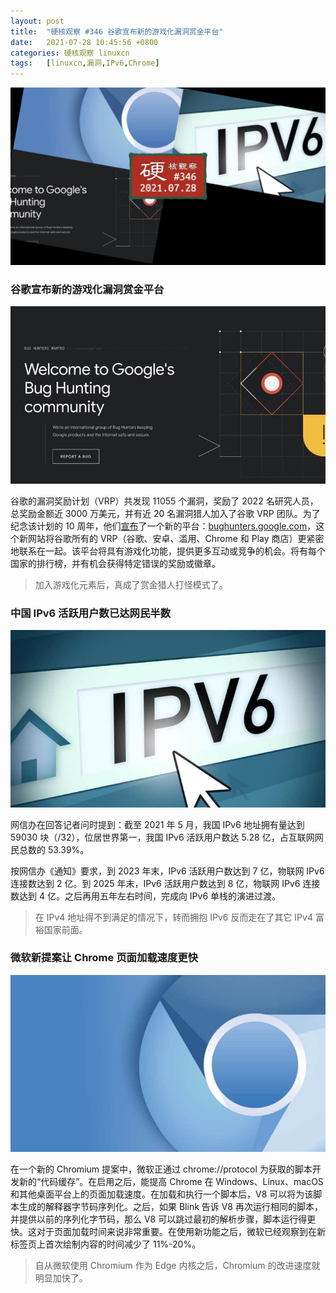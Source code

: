 ```yaml
---
layout: post
title:	"硬核观察 #346 谷歌宣布新的游戏化漏洞赏金平台"
date:	2021-07-28 10:45:56 +0800 
categories:	硬核观察 linuxcn 
tags:	[linuxcn,漏洞,IPv6,Chrome]
---
```



![](/Asserts/Images/album/202107/28/104448cb5iydc5knd6u72d.jpg)


### 谷歌宣布新的游戏化漏洞赏金平台


![](/Asserts/Images/album/202107/28/104500hw9ykz12j55bndwk.jpg)


谷歌的漏洞奖励计划（VRP）共发现 11055 个漏洞，奖励了 2022 名研究人员，总奖励金额近 3000 万美元，并有近 20 名漏洞猎人加入了谷歌 VRP 团队。为了纪念该计划的 10 周年，他们[宣布](https://security.googleblog.com/2021/07/a-new-chapter-for-googles-vulnerability.html)了一个新的平台：[bughunters.google.com](http://bughunters.google.com/)，这个新网站将谷歌所有的 VRP（谷歌、安卓、滥用、Chrome 和 Play 商店）更紧密地联系在一起。该平台将具有游戏化功能，提供更多互动或竞争的机会。将有每个国家的排行榜，并有机会获得特定错误的奖励或徽章。



> 
> 加入游戏化元素后，真成了赏金猎人打怪模式了。
> 
> 
> 


### 中国 IPv6 活跃用户数已达网民半数


![](/Asserts/Images/album/202107/28/104527td0j84ap0a0a88ua.jpg)


网信办在回答记者问时提到：截至 2021 年 5 月，我国 IPv6 地址拥有量达到 59030 块（/32），位居世界第一，我国 IPv6 活跃用户数达 5.28 亿，占互联网网民总数的 53.39%。


按网信办《通知》要求，到 2023 年末，IPv6 活跃用户数达到 7 亿，物联网 IPv6 连接数达到 2 亿。到 2025 年末，IPv6 活跃用户数达到 8 亿，物联网 IPv6 连接数达到 4 亿。之后再用五年左右时间，完成向 IPv6 单栈的演进过渡。



> 
> 在 IPv4 地址得不到满足的情况下，转而拥抱 IPv6 反而走在了其它 IPv4 富裕国家前面。
> 
> 
> 


### 微软新提案让 Chrome 页面加载速度更快


![](/Asserts/Images/album/202107/28/104541o0kgt2bkgfzbslff.jpg)


在一个新的 Chromium 提案中，微软正通过 chrome://protocol 为获取的脚本开发新的“代码缓存”。在启用之后，能提高 Chrome 在 Windows、Linux、macOS 和其他桌面平台上的页面加载速度。在加载和执行一个脚本后，V8 可以将为该脚本生成的解释器字节码序列化。之后，如果 Blink 告诉 V8 再次运行相同的脚本，并提供以前的序列化字节码，那么 V8 可以跳过最初的解析步骤，脚本运行得更快。这对于页面加载时间来说非常重要。在使用新功能之后，微软已经观察到在新标签页上首次绘制内容的时间减少了 11%-20%。



> 
> 自从微软使用 Chromium 作为 Edge 内核之后，Chromium 的改进速度就明显加快了。
> 
> 
>
